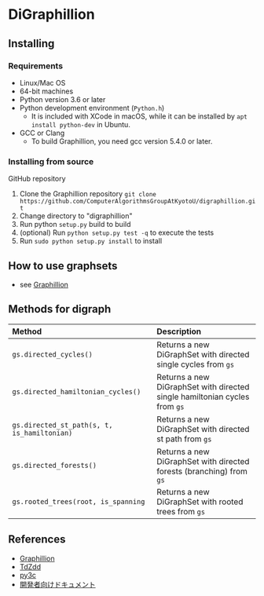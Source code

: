 # DiGraphillion

## Installing

### Requirements

- Linux/Mac OS
- 64-bit machines
- Python version 3.6 or later
- Python development environment (`Python.h`)
  - It is included with XCode in macOS, while it can be installed by `apt install python-dev` in Ubuntu.
- GCC or Clang
  - To build Graphillion, you need gcc version 5.4.0 or later.

### Installing from source

GitHub repository

1. Clone the Graphillion repository `git clone https://github.com/ComputerAlgorithmsGroupAtKyotoU/digraphillion.git`
2. Change directory to "digraphillion"
3. Run python `setup.py` build to build
4. (optional) Run `python setup.py test -q` to execute the tests
5. Run `sudo python setup.py install` to install

## How to use graphsets

- see [Graphillion](https://github.com/takemaru/graphillion#installing)

## Methods for digraph

| Method                                      | Description                                                                |
| :------------------------------------------ | :------------------------------------------------------------------------- |
| `gs.directed_cycles()`                      | Returns a new DiGraphSet with directed single cycles from `gs`             |
| `gs.directed_hamiltonian_cycles()`          | Returns a new DiGraphSet with directed single hamiltonian cycles from `gs` |
| `gs.directed_st_path(s, t, is_hamiltonian)` | Returns a new DiGraphSet with directed st path from `gs`                   |
| `gs.directed_forests()`                     | Returns a new DiGraphSet with directed forests (branching) from `gs`       |
| `gs.rooted_trees(root, is_spanning`         | Returns a new DiGraphSet with rooted trees from `gs`                       |

## References

- [Graphillion](https://github.com/takemaru/graphillion)
- [TdZdd](https://github.com/kunisura/TdZdd)
- [py3c](https://github.com/encukou/py3c)
- [開発者向けドキュメント](https://github.com/ComputerAlgorithmsGroupAtKyotoU/digraphillion/blob/main/doc/developers_guide.md)

